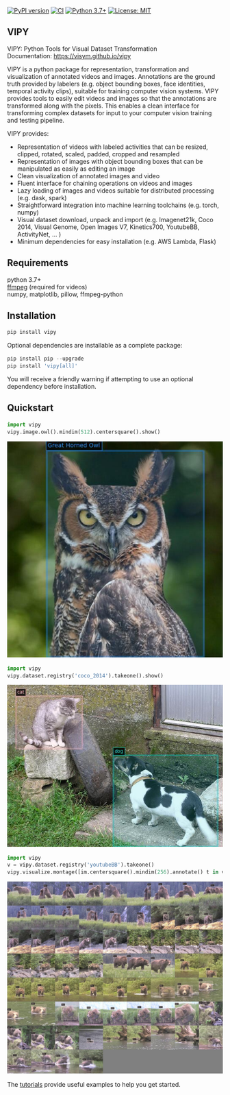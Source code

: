 [![PyPI version](https://badge.fury.io/py/vipy.svg)](https://badge.fury.io/py/vipy)  [![CI](https://github.com/visym/vipy/workflows/vipy%20unit%20tests/badge.svg)](https://github.com/visym/vipy/actions?query=workflow%3A%22vipy+unit+tests%22) [![Python 3.7+](https://img.shields.io/badge/python-3.7+-blue.svg)](https://www.python.org/downloads/) [![License: MIT](https://img.shields.io/badge/License-MIT-yellow.svg)](https://opensource.org/licenses/MIT)

VIPY
------------------- 
VIPY: Python Tools for Visual Dataset Transformation    
Documentation: https://visym.github.io/vipy

VIPY is a python package for representation, transformation and visualization of annotated videos and images.  Annotations are the ground truth provided by labelers (e.g. object bounding boxes, face identities, temporal activity clips), suitable for training computer vision systems.  VIPY provides tools to easily edit videos and images so that the annotations are transformed along with the pixels.  This enables a clean interface for transforming complex datasets for input to your computer vision training and testing pipeline.

VIPY provides:  

* Representation of videos with labeled activities that can be resized, clipped, rotated, scaled, padded, cropped and resampled
* Representation of images with object bounding boxes that can be manipulated as easily as editing an image
* Clean visualization of annotated images and video
* Fluent interface for chaining operations on videos and images
* Lazy loading of images and videos suitable for distributed processing (e.g. dask, spark)
* Straightforward integration into machine learning toolchains (e.g. torch, numpy)
* Visual dataset download, unpack and import (e.g. Imagenet21k, Coco 2014, Visual Genome, Open Images V7, Kinetics700, YoutubeBB, ActivityNet, ... )
* Minimum dependencies for easy installation (e.g. AWS Lambda, Flask)


Requirements
-------------------
python 3.7+  
[ffmpeg](https://ffmpeg.org/download.html) (required for videos)  
numpy, matplotlib, pillow, ffmpeg-python   


Installation
-------------------

```python
pip install vipy
```

Optional dependencies are installable as a complete package:

```python
pip install pip --upgrade
pip install 'vipy[all]'
```

You will receive a friendly warning if attempting to use an optional dependency before installation.


Quickstart
-------------------
```python
import vipy
vipy.image.owl().mindim(512).centersquare().show()
```
<img src="https://raw.githubusercontent.com/visym/vipy/master/docs/vipy_image_owl.jpg" width="700">

```python
import vipy
vipy.dataset.registry('coco_2014').takeone().show()
```
<img src="https://raw.githubusercontent.com/visym/vipy/master/docs/vipy_coco2014_000000290678.jpg" width="700">

```python
import vipy
v = vipy.dataset.registry('youtubeBB').takeone()
vipy.visualize.montage([im.centersquare().mindim(256).annotate() t in v.trackclip() for im in t.framerate(1)]).show()
```
<img src="https://raw.githubusercontent.com/visym/vipy/master/test/youtubeBB_bear_framerate_29p97.jpg" width="700">


The [tutorials](https://visym.github.io/vipy/#tutorials) provide useful examples to help you get started.
